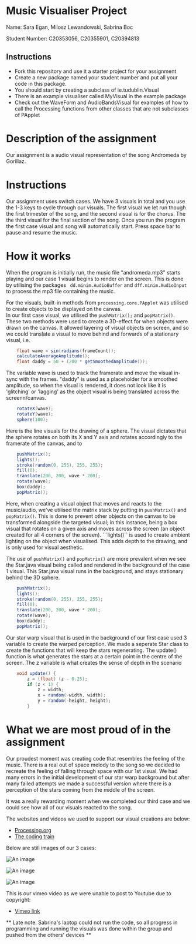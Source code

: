 # Music Visualiser Project

Name: Sara Egan, Milosz Lewandowski, Sabrina Boc

Student Number: C20353056, C20355901, C20394813

## Instructions
- Fork this repository and use it a starter project for your assignment
- Create a new package named your student number and put all your code in this package.
- You should start by creating a subclass of ie.tudublin.Visual
- There is an example visualiser called MyVisual in the example package
- Check out the WaveForm and AudioBandsVisual for examples of how to call the Processing functions from other classes that are not subclasses of PApplet

# Description of the assignment
Our assignment is a audio visual representation of the song Andromeda by Gorillaz.

# Instructions
Our assignment uses switch cases. We have 3 visuals in total and you use the 1-3 keys to cycle through our visuals. The first visual we let run though the first trimester of the song, and the second visual is for the chorus. The the third visual for the final section of the song. Once you run the program the first case visual and song will automatically start. 
Press space bar to pause and resume the music. 

# How it works
When the program is initially run, the music file "andromeda.mp3" starts playing and our case 1 visual begins to render on the screen. This is done by utilising the packages  ``` dd.minim.AudioBuffer``` and ```dff.minim.AudioInput``` to process the mp3 file containing the music.

For the visuals, built-in methods from ```processing.core.PApplet``` was utilised to create objects to be displayed on the canvas.  
In our first case visual, we utilised the ```pushMatrix();``` and ```popMatrix()```. These two methods were used to create a 3D-effect for when objects were drawn on the canvas. It allowed layering of visual objects on screen, and so we could translate a visual to move behind and forwards of a stationary visual, i.e.

```Java
	float wave = sin(radians(frameCount));
    calculateAverageAmplitude();
    float daddy = 50 + (200 * getSmoothedAmplitude());
```
The variable wave is used to track the framerate and move the visual in-sync with the frames. "daddy" is used as a placeholder for a smoothed amplitude, so when the visual is rendered, it does not look like it is 'glitching' or 'lagging' as the object visual is being translated across the screenn/canvas.

```Java
 	rotateX(wave);
    rotateY(wave);
    sphere(100);
```
Here is the line visuals for the drawing of a sphere. The visual dictates that the sphere rotates on both its X and Y axis and rotates accordingly to the framerate of the canvas, and  to 


```Java
	pushMatrix();
	lights();
	stroke(random(0, 255), 255, 255);
	fill(0);
	translate(200, 200, wave * 200);
	rotate(wave);
	box(daddy);
	popMatrix();
```
Here, when creating a visual object that moves and reacts to the music/audio, we've utilised the matrix stack by putting in ```pushMatrix()``` and ```popMatrix()```. This is done to prevent other objects on the canvas to be transformed alongside the targeted visual; in this instance, being a box visual that rotates on a given axis and moves across the screen (an object created for all 4 corners of the screen).
```lights()`` is used to create ambient lighting on the object when visualised. This adds depth to the drawing, and is only used for visual aesthetic.

The use of ```pushMatrix()``` and ```popMatrix()``` are more prevalent when we see the Star.java visual being called and rendered in the background of the case 1 visual. This Star.java visual runs in the background, and stays stationary behind the 3D sphere. 

```Java
	pushMatrix();
	lights();
	stroke(random(0, 255), 255, 255);
	fill(0);
	translate(200, 200, wave * 200);
	rotate(wave);
	box(daddy);
	popMatrix();
```

Our star warp visual that is used in the background of our first case used 3 variable to create the warped perception. We made a seperate Star class to create the functions that will keep the stars regenerating. The update() function is what generates the stars at a certain point in the centre of the screen. The z variable is what creates the sense of depth in the scenario

```Java
	void update() {
        z = (float) (z - 0.25);
        if (z < 1) {
            z = width;
            x = random(-width, width);
            y = random(-height, height);
        }

```


# What we are most proud of in the assignment
Our proudest moment was creating code that resembles the feeling of the music. There is a real out of space melody to the song so we decided to recreate the feeling of falling through space with our 1st visual. We had many errors in the initial development of our star warp background but after many failed attempts we made a successful version where there is a perception of the stars coming from the middle of the screen.

It was a really rewarding moment when we completed our third case and we could see how all of our visuals reacted to the song.


The websites and videos we used to support our visual creations are below:

- [Processing.org](https://processing.org/)
- [The coding train](https://www.youtube.com/watch?v=17WoOqgXsRM&list=PLfdtKB2pINRFTQQcExU8JOOd6CuZ3Q2U9&index=2)


Below are still images of our 3 cases:

![An image](images/cube.png)

![An image](images/diamond.png)

![An image](images/sphere.png)


This is our vimeo video as we were unable to post to Youtube due to copyright:

- [Vimeo link](https://vimeo.com/707030173)

** Late note: Sabrina's laptop could not run the code, so all progress in programming and running the visuals was done within the group and pushed from the others' devices **
